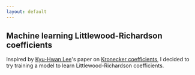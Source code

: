 ```yaml
---
layout: default
---
```


## Machine learning Littlewood-Richardson coefficients

Inspired by [Kyu-Hwan Lee](https://automorphy.github.io/al-folio/)'s paper on [Kronecker coefficients](https://arxiv.org/abs/2306.04734), I decided to try training a model to learn Littlewood-Richardson coefficients.
